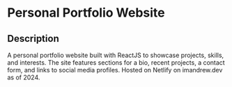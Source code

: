 # Personal Portfolio Website

## Description

A personal portfolio website built with ReactJS to showcase projects, skills, and interests. The site features sections for a bio, recent projects, a contact form, and links to social media profiles. Hosted on Netlify on imandrew.dev as of 2024.
